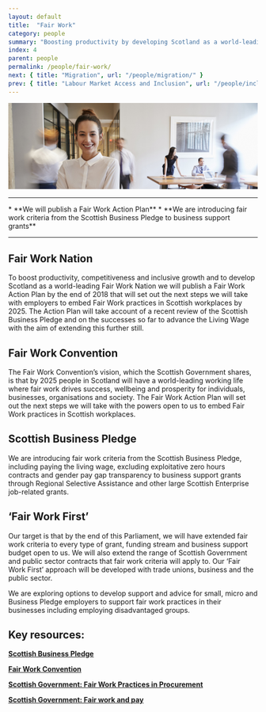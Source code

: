 ```yaml
---
layout: default
title:  "Fair Work"
category: people
summary: "Boosting productivity by developing Scotland as a world-leading Fair Work Nation."
index: 4
parent: people
permalink: /people/fair-work/
next: { title: "Migration", url: "/people/migration/" }
prev: { title: "Labour Market Access and Inclusion", url: "/people/inclusion" }
---
```

![Work Photo](/assets/images/pageimages/people3.jpg)
<br>
<hr>
* **We will publish a Fair Work Action Plan**
* **We are introducing fair work criteria from the Scottish Business Pledge to business support grants**

<hr>

## Fair Work Nation

To boost productivity, competitiveness and inclusive growth and to develop Scotland as a world-leading Fair Work Nation we will publish a Fair Work Action Plan by the end of 2018 that will set out the next steps we will take with employers to embed Fair Work practices in Scottish workplaces by 2025. The Action Plan will take account of a recent review of the Scottish Business Pledge and on the successes so far to advance the Living Wage with the aim of extending this further still.

## Fair Work Convention

The Fair Work Convention’s vision, which the Scottish Government shares, is that by 2025 people in Scotland will have a world-leading working life where fair work drives success, wellbeing and prosperity for individuals, businesses, organisations and society. The Fair Work Action Plan will set out the next steps we will take with the powers open to us to embed Fair Work practices in Scottish workplaces. 

## Scottish Business Pledge

We are introducing fair work criteria from the Scottish Business Pledge, including paying the living wage, excluding exploitative zero hours contracts and gender pay gap transparency to business support grants through Regional Selective Assistance and other large Scottish Enterprise job-related grants.

## ‘Fair Work First’ 

Our target is that by the end of this Parliament, we will have extended fair work criteria to every type of grant, funding stream and business support budget open to us. We will also extend the range of Scottish Government and public sector contracts that fair work criteria will apply to. Our ‘Fair Work First’ approach will be developed with trade unions, business and the public sector.

We are exploring options to develop support and advice for small, micro and Business Pledge employers to support fair work practices in their businesses including employing disadvantaged groups.


## Key resources:
**[Scottish Business Pledge](https://scottishbusinesspledge.scot/)**  

**[Fair Work Convention](http://www.fairworkconvention.scot/)**  

**[Scottish Government: Fair Work Practices in Procurement](https://beta.gov.scot/publications/fair-work-practices-in-procurement-toolkit/)**  

**[Scottish Government: Fair work and pay](https://beta.gov.scot/policies/employment-support/fair-work-and-pay/)**